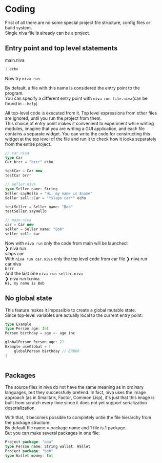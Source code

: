 # Coding

First of all there are no some special project file structure, config files or build system.  
Single niva file is already can be a project.  

## Entry point and top level statements
main.niva
```Scala
1 echo
```
Now try `niva run`    

By default, a file with this name is considered the entry point to the program.  
You can specify a different entry point with `niva run file.niva`(can be found in `--help`)

All top-level code is executed from it.
Top level expressions from other files are ignored, until you run the project from them.  
This choice of entry point makes it convenient to experiment while writing 
modules, imagine that you are writing a GUI application, and each file 
contains a separate widget.
You can write the code for constructing this 
widget at the top level of the file and run it to check how it looks 
separately from the entire project.


```Scala
// car.niva
type Car
Car brrr = "brrr" echo

testCar = Car new 
testCar brrr

// seller.niva
type Seller name: String
Seller sayHello = "Hi, my name is $name"
Seller sell::Car = "*slaps car*" echo

testSeller = Seller name: "Bob"
testSeller sayHello

// main.niva
car = Car new
seller = Seller name: "Bob"
seller sell: car
```
Now with `niva run` only the code from main will be launched:  
❯ niva run  
*slaps car*  
With `niva run car.niva` only the top level code from car file
❯ niva run car.niva  
`brrr`  
And the last one `niva run seller.niva`   
❯ niva run b.niva  
`Hi, my name is Bob`  

## No global state
This feature makes it impossible to create a global mutable state.  
Since top-level variables are actually local to the current entry point:

```Scala
type Example
type Person age: Int
Person birthday = age <- age inc

globalPerson Person age: 21
Example useGlobal = [
    globalPerson birthday // ERROR
]
 

```


## Packages 
The source files in niva do not have the same meaning as in ordinary languages, but they successfully pretend.
In fact, niva uses the image approach (as in Smalltalk, Factor, Common Lisp),
it's just that this image is built from scratch every time since it does not yet support serialization deserialization.

With that, it becomes possible to completely untie the file hierarchy from the package structure.  
By default file name = package name and 1 file is 1 package.  
But you can make several packages in one file:
```Scala
Project package: "aaa"
type Person name: String wallet: Wallet
Project package: "bbb"
type Wallet money: Int
```



